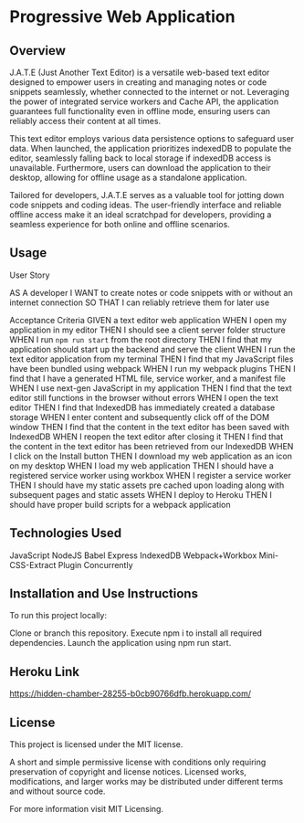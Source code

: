 # Progressive Web Application

## Overview
J.A.T.E (Just Another Text Editor) is a versatile web-based text editor designed to empower users in creating and managing notes or code snippets seamlessly, whether connected to the internet or not. Leveraging the power of integrated service workers and Cache API, the application guarantees full functionality even in offline mode, ensuring users can reliably access their content at all times.

This text editor employs various data persistence options to safeguard user data. When launched, the application prioritizes indexedDB to populate the editor, seamlessly falling back to local storage if indexedDB access is unavailable. Furthermore, users can download the application to their desktop, allowing for offline usage as a standalone application.

Tailored for developers, J.A.T.E serves as a valuable tool for jotting down code snippets and coding ideas. The user-friendly interface and reliable offline access make it an ideal scratchpad for developers, providing a seamless experience for both online and offline scenarios.
## Usage

User Story

AS A developer
I WANT to create notes or code snippets with or without an internet connection
SO THAT I can reliably retrieve them for later use

Acceptance Criteria
GIVEN a text editor web application
WHEN I open my application in my editor
THEN I should see a client server folder structure
WHEN I run `npm run start` from the root directory
THEN I find that my application should start up the backend and serve the client
WHEN I run the text editor application from my terminal
THEN I find that my JavaScript files have been bundled using webpack
WHEN I run my webpack plugins
THEN I find that I have a generated HTML file, service worker, and a manifest file
WHEN I use next-gen JavaScript in my application
THEN I find that the text editor still functions in the browser without errors
WHEN I open the text editor
THEN I find that IndexedDB has immediately created a database storage
WHEN I enter content and subsequently click off of the DOM window
THEN I find that the content in the text editor has been saved with IndexedDB
WHEN I reopen the text editor after closing it
THEN I find that the content in the text editor has been retrieved from our IndexedDB
WHEN I click on the Install button
THEN I download my web application as an icon on my desktop
WHEN I load my web application
THEN I should have a registered service worker using workbox
WHEN I register a service worker
THEN I should have my static assets pre cached upon loading along with subsequent pages and static assets
WHEN I deploy to Heroku
THEN I should have proper build scripts for a webpack application

## Technologies Used 
JavaScript
NodeJS
Babel
Express
IndexedDB
Webpack+Workbox
Mini-CSS-Extract Plugin
Concurrently

## Installation and Use Instructions 
To run this project locally:

Clone or branch this repository.
Execute npm i to install all required dependencies.
Launch the application using npm run start.

## Heroku Link 
https://hidden-chamber-28255-b0cb90766dfb.herokuapp.com/

## License
This project is licensed under the MIT license.

A short and simple permissive license with conditions only requiring preservation of copyright and license notices. Licensed works, modifications, and larger works may be distributed under different terms and without source code.

For more information visit MIT Licensing.
